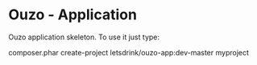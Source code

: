 Ouzo - Application
==================

Ouzo application skeleton. To use it just type:

composer.phar create-project letsdrink/ouzo-app:dev-master myproject

